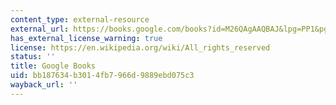 ```yaml
---
content_type: external-resource
external_url: https://books.google.com/books?id=M26QAgAAQBAJ&lpg=PP1&pg=PT232#v=onepage&q&f=false
has_external_license_warning: true
license: https://en.wikipedia.org/wiki/All_rights_reserved
status: ''
title: Google Books
uid: bb187634-b301-4fb7-966d-9889ebd075c3
wayback_url: ''
---
```

